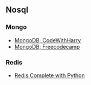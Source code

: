 ## Nosql

### Mongo
* [MongoDB; CodeWithHarry](https://www.youtube.com/watch?v=J6mDkcqU_ZE)
* [MongoDB; Freecodecamp](https://www.youtube.com/watch?v=E-1xI85Zog8)

### Redis
* [Redis Complete with Python](https://realpython.com/python-redis/)
